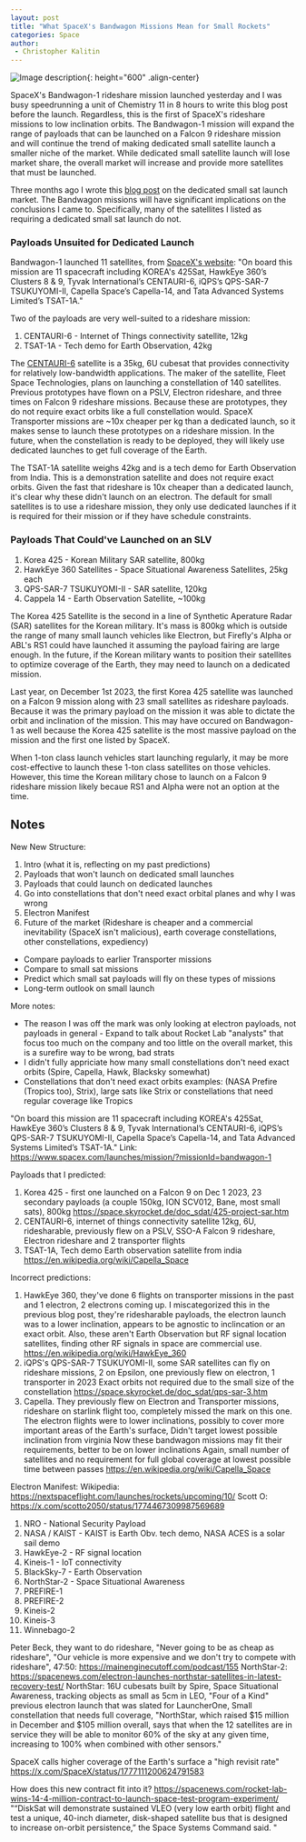 ```yaml
---
layout: post
title: "What SpaceX's Bandwagon Missions Mean for Small Rockets"
categories: Space
author:
 - Christopher Kalitin
---
```

<head>
    <meta property="og:image" content="{{site.url}}/assets/images//stoke-nova-perfect/hop.jpg">
</head>

![Image description]({{site.url}}/assets/images/covers/spacex-bandwagon-mission.jpg){: height="600" .align-center}

SpaceX's Bandwagon-1 rideshare mission launched yesterday and I was busy speedrunning a unit of Chemistry 11 in 8 hours to write this blog post before the launch. Regardless, this is the first of SpaceX's rideshare missions to low inclination orbits. The Bandwagon-1 mission will expand the range of payloads that can be launched on a Falcon 9 rideshare mission and will continue the trend of making dedicated small satellite launch a smaller niche of the market. While dedicated small satellite launch will lose market share, the overall market will increase and provide more satellites that must be launched.

Three months ago I wrote this <a href="https://ckalitin.github.io/technology/2024/02/10/smallsats-vs-rideshare.html">blog post</a> on the dedicated small sat launch market. The Bandwagon missions will have significant implications on the conclusions I came to. Specifically, many of the satellites I listed as requiring a dedicated small sat launch do not.

### <b>Payloads Unsuited for Dedicated Launch</b>

Bandwagon-1 launched 11 satellites, from <a href="https://www.spacex.com/launches/mission/?missionId=bandwagon-1">SpaceX's website</a>: "On board this mission are 11 spacecraft including KOREA's 425Sat, HawkEye 360’s Clusters 8 & 9, Tyvak International’s CENTAURI-6, iQPS’s QPS-SAR-7 TSUKUYOMI-II, Capella Space’s Capella-14, and Tata Advanced Systems Limited’s TSAT-1A."

Two of the payloads are very well-suited to a rideshare mission:
1. CENTAURI-6   - Internet of Things connectivity satellite, 12kg
2. TSAT-1A      - Tech demo for Earth Observation, 42kg

The <a href="https://space.skyrocket.de/doc_sdat/centauri-6.htm">CENTAURI-6</a> satellite is a 35kg, 6U cubesat that provides connectivity for relatively low-bandwidth applications. The maker of the satellite, Fleet Space Technologies, plans on launching a constellation of 140 satellites. Previous prototypes have flown on a PSLV, Electron rideshare, and three times on Falcon 9 rideshare missions. Because these are prototypes, they do not require exact orbits like a full constellation would. SpaceX Transporter missions are ~10x cheaper per kg than a dedicated launch, so it makes sense to launch these prototypes on a rideshare mission. In the future, when the constellation is ready to be deployed, they will likely use dedicated launches to get full coverage of the Earth.

The TSAT-1A satellite weighs 42kg and is a tech demo for Earth Observation from India. This is a demonstration satellite and does not require exact orbits. Given the fast that rideshare is 10x cheaper than a dedicated launch, it's clear why these didn't launch on an electron. The default for small satellites is to use a rideshare mission, they only use dedicated launches if it is required for their mission or if they have schedule constraints.

### <b>Payloads That Could've Launched on an SLV</b>

1. Korea 425                - Korean Military SAR satellite, 800kg
2. HawkEye 360 Satellites   - Space Situational Awareness Satellites, 25kg each
3. QPS-SAR-7 TSUKUYOMI-II   - SAR satellite, 120kg
4. Cappela 14               - Earth Observation Satellite, ~100kg

The Korea 425 Satellite is the second in a line of Synthetic Aperature Radar (SAR) satellites for the Korean military. It's mass is 800kg which is outside the range of many small launch vehicles like Electron, but Firefly's Alpha or ABL's RS1 could have launched it assuming the payload fairing are large enough. In the future, if the Korean military wants to position their satellites to optimize coverage of the Earth, they may need to launch on a dedicated mission. 

Last year, on December 1st 2023, the first Korea 425 satellite was launched on a Falcon 9 mission along with 23 small satellites as rideshare payloads. Because it was the primary payload on the mission it was able to dictate the orbit and inclination of the mission. This may have occured on Bandwagon-1 as well because the Korea 425 satellite is the most massive payload on the mission and the first one listed by SpaceX.

When 1-ton class launch vehicles start launching regularly, it may be more cost-effective to launch these 1-ton class satellites on those vehicles. However, this time the Korean military chose to launch on a Falcon 9 rideshare mission likely becaue RS1 and Alpha were not an option at the time.

## <b>Notes</b>

New New Structure:
1. Intro (what it is, reflecting on my past predictions)
2. Payloads that won't launch on dedicated small launches
3. Payloads that could launch on dedicated launches
4. Go into constellations that don't need exact orbital planes and why I was wrong
5. Electron Manifest
6. Future of the market (Rideshare is cheaper and a commercial inevitability (SpaceX isn't malicious), earth coverage constellations, other constellations, expediency)

* Compare payloads to earlier Transporter missions
* Compare to small sat missions
* Predict which small sat payloads will fly on these types of missions
* Long-term outlook on small launch

More notes:
* The reason I was off the mark was only looking at electron payloads, not payloads in general - Expand to talk about Rocket Lab "analysts" that focus too much on the company and too little on the overall market, this is a surefire way to be wrong, bad strats
* I didn't fully appriciate how many small constellations don't need exact orbits (Spire, Capella, Hawk, Blacksky somewhat)
* Constellations that don't need exact orbits examples: (NASA Prefire (Tropics too), Strix), large sats like Strix or constellations that need regular coverage like Tropics

"On board this mission are 11 spacecraft including KOREA's 425Sat, HawkEye 360’s Clusters 8 & 9, Tyvak International’s CENTAURI-6, iQPS’s QPS-SAR-7 TSUKUYOMI-II, Capella Space’s Capella-14, and Tata Advanced Systems Limited’s TSAT-1A."
Link: https://www.spacex.com/launches/mission/?missionId=bandwagon-1

Payloads that I predicted:
1. Korea 425 - first one launched on a Falcon 9 on Dec 1 2023, 23 secondary payloads (a couple 150kg, ION SCV012, Bane, most small sats), 800kg
https://space.skyrocket.de/doc_sdat/425-project-sar.htm
2. CENTAURI-6, internet of things connectivity satellite 12kg, 6U, ridesharable, previously flew on a PSLV, SSO-A Falcon 9 rideshare, Electron rideshare and 2 transporter flights
3. TSAT-1A, Tech demo Earth observation satellite from india
https://en.wikipedia.org/wiki/Capella_Space

Incorrect predictions:
1. HawkEye 360, they've done 6 flights on transporter missions in the past and 1 electron, 2 electrons coming up. 
I miscategorized this in the previous blog post, they're ridesharable payloads, the electron launch was to a lower inclination, appears to be agnostic to inclincation or an exact orbit.
Also, these aren't Earth Observation but RF  signal location satellites, finding other RF signals in space are commercial use.
https://en.wikipedia.org/wiki/HawkEye_360
2. iQPS's QPS-SAR-7 TSUKUYOMI-II, some SAR satellites can fly on rideshare missions, 2 on Epsilon, one previously flew on electron, 1 transporter in 2023
Exact orbits not required due to the small size of the constellation
https://space.skyrocket.de/doc_sdat/qps-sar-3.htm
3. Capella. They previously flew on Electron and Transporter missions, rideshare on starlink flight too, completely missed the mark on this one.
The electron flights were to lower inclinations, possibly to cover more important areas of the Earth's surface, Didn't target lowest possible inclination from virginia
Now these bandwagon missions may fit their requirements, better to be on lower inclinations
Again, small number of satellites and no requirement for full global coverage at lowest possible time between passes
https://en.wikipedia.org/wiki/Capella_Space

Electron Manifest:
Wikipedia: https://nextspaceflight.com/launches/rockets/upcoming/10/
Scott O: https://x.com/scotto2050/status/1774467309987569689

1. NRO              - National Security Payload
2. NASA / KAIST     - KAIST is Earth Obv. tech demo, NASA ACES is a solar sail demo
3. HawkEye-2        - RF signal location
4. Kineis-1         - IoT connectivity
5. BlackSky-7       - Earth Observation
6. NorthStar-2      - Space Situational Awareness
7. PREFIRE-1
8. PREFIRE-2
9. Kineis-2
10. Kineis-3
11. Winnebago-2

Peter Beck, they want to do rideshare, "Never going to be as cheap as rideshare", "Our vehicle is more expensive and we don't try to compete with rideshare", 47:50: https://mainenginecutoff.com/podcast/155
NorthStar-2: https://spacenews.com/electron-launches-northstar-satellites-in-latest-recovery-test/
NorthStar: 16U cubesats built by Spire, Space Situational Awareness, tracking objects as small as 5cm in LEO, "Four of a Kind" previous electron launch that was slated for LauncherOne, Small constellation that needs full coverage, "NorthStar, which raised $15 million in December and $105 million overall, says that when the 12 satellites are in service they will be able to monitor 60% of the sky at any given time, increasing to 100% when combined with other sensors."

SpaceX calls higher coverage of the Earth's surface a "high revisit rate" https://x.com/SpaceX/status/1777111200624791583

How does this new contract fit into it?
https://spacenews.com/rocket-lab-wins-14-4-million-contract-to-launch-space-test-program-experiment/
"“DiskSat will demonstrate sustained VLEO (very low earth orbit) flight and test a unique, 40-inch diameter, disk-shaped satellite bus that is designed to increase on-orbit persistence,” the Space Systems Command said. "

